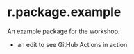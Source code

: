 # r.package.example


An example package for the workshop.


- an edit to see GitHub Actions in action
